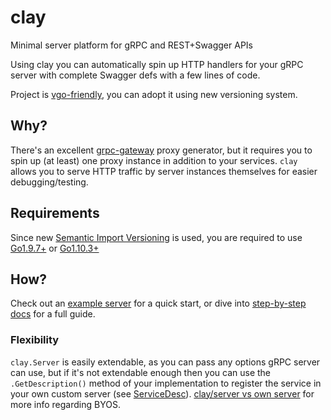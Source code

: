 # clay
Minimal server platform for gRPC and REST+Swagger APIs

Using clay you can automatically spin up HTTP handlers for your gRPC server with
complete Swagger defs with a few lines of code.

Project is [vgo-friendly](https://research.swtch.com/vgo-tour), you can adopt it using new versioning system.

## Why?
There's an excellent [grpc-gateway](https://github.com/grpc-ecosystem/grpc-gateway) proxy generator,
but it requires you to spin up (at least) one proxy instance in addition to your services.
`clay` allows you to serve HTTP traffic by server instances themselves for easier debugging/testing.

## Requirements

Since new [Semantic Import Versioning](https://research.swtch.com/vgo-import) is used, you are required to
use [Go1.9.7+](https://golang.org/doc/devel/release.html#go1.9) or [Go1.10.3+](https://golang.org/doc/devel/release.html#go1.10)

## How?
Check out an [example server](https://github.com/utrack/clay/wiki/Build-and-run-an-example-SummatorService-using-clay-Server)
for a quick start, or dive into [step-by-step docs](https://github.com/utrack/clay/wiki/Creating-your-API-description)
for a full guide.

### Flexibility
`clay.Server` is easily extendable, as you can pass any options gRPC server can use,
but if it's not extendable enough then you can use the `.GetDescription()` method
of your implementation to register the service in your own custom server
(see [ServiceDesc](https://github.com/utrack/clay/blob/master/transport/handlers.go#L17)).
[clay/server vs own server](https://github.com/utrack/clay/wiki/clay.Server-vs-your-own-server) for more info
regarding BYOS.
